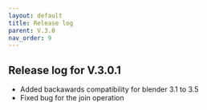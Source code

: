 ```yaml
---
layout: default
title: Release log
parent: V.3.0
nav_order: 9
---
```


## Release log for V.3.0.1
* Added backawards compatibility for blender 3.1 to 3.5
* Fixed bug for the join operation
